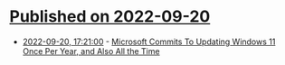 # [Published on 2022-09-20](index.md)

* [2022-09-20, 17:21:00](https://tech.slashdot.org/story/22/09/20/1721214/microsoft-commits-to-updating-windows-11-once-per-year-and-also-all-the-time?utm_source=rss1.0mainlinkanon&utm_medium=feed) - [Microsoft Commits To Updating Windows 11 Once Per Year, and Also All the Time](https://tech.slashdot.org/story/22/09/20/1721214/microsoft-commits-to-updating-windows-11-once-per-year-and-also-all-the-time?utm_source=rss1.0mainlinkanon&utm_medium=feed)
